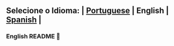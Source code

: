 ## Selecione o Idioma: | [Portuguese](README.md) | English | [Spanish](README_es.md) |



### English README 👋


